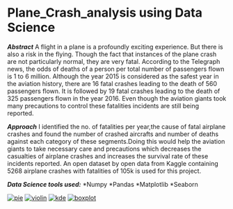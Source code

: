 # Plane_Crash_analysis using Data Science
*__Abstract__*
A flight in a plane is a profoundly exciting experience. But there is also a risk in the flying. Though the fact that instances of the plane crash
are not particularly normal, they are very fatal. According to the Telegraph news, the odds of deaths
of a person per total number of passengers flown is 1 to 6 million. Although the year 2015 is considered as the safest
year in the aviation history, there are 16 fatal crashes leading to the death of 560 passengers flown. It is followed by 19
fatal crashes leading to the death of 325 passengers flown in the year 2016. Even though the aviation giants took many
precautions to control these fatalities incidents are still being reported.


*__Approach__*
I  identified the no. of fatalities per year,the cause of fatal airplane crashes and found the number of crashed aircrafts and number of deaths against each
category of these segments.Doing this would help the aviation giants to take necessary care and precautions which decreases the casualties of airplane
crashes and increases the survival rate of these incidents reported. An open dataset by open data from Kaggle
containing 5268 airplane crashes with fatalities of 105k is used for this project.

*__Data Science tools used:__*
*Numpy
*Pandas
*Matplotlib
*Seaborn

<a href="https://imgbb.com/"><img src="https://i.ibb.co/xDgLpBX/pie.png" alt="pie" border="0"></a>
<a href="https://ibb.co/LpfZRkX"><img src="https://i.ibb.co/zfw4xnT/violin.png" alt="violin" border="0"></a>
<a href="https://imgbb.com/"><img src="https://i.ibb.co/VCRJnWJ/kde.png" alt="kde" border="0"></a>
<a href="https://ibb.co/2tnpqXg"><img src="https://i.ibb.co/bBWG1pz/boxplot.png" alt="boxplot" border="0"></a>
